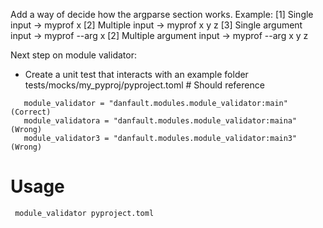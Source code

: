 Add a way of decide how the argparse section works. Example:
    [1] Single input            -> myprof x
    [2] Multiple input          -> myprof x y z
    [3] Single argument input   -> myprof --arg x
    [2] Multiple argument input -> myprof --arg x y z



Next step on module validator:
- Create a unit test that interacts with an example folder
tests/mocks/my_pyproj/pyproject.toml # Should reference 
```
   module_validator = "danfault.modules.module_validator:main"   (Correct)
   module_validatora = "danfault.modules.module_validator:maina" (Wrong)
   module_validator3 = "danfault.modules.module_validator:main3" (Wrong)
```

# Usage
```
 module_validator pyproject.toml
```